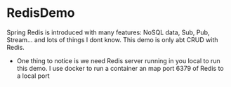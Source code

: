 # RedisDemo
Spring Redis is introduced with many features: NoSQL data, Sub, Pub, Stream... and lots of things I dont know.
This demo is only abt CRUD with Redis.

 - One thing to notice is we need Redis server running in you local to run this demo. I use docker to run a container
 an map port 6379 of Redis to a local port
